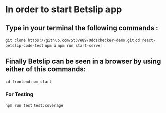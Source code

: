 # In order to start Betslip app

## Type in your terminal the following commands :

`git clone https://github.com/St3ve89/Oddschecker-demo.git`
`cd react-betslip-code-test`
`npm i`
`npm run start-server`

## Finally Betslip can be seen in a browser by using either of this commands:

`cd frontend`
`npm start`

### For Testing

`npm run test`
`test:coverage`
